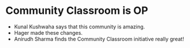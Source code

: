 # Community Classroom is OP

- Kunal Kushwaha says that this community is amazing.
- Hager made these changes.
- Anirudh Sharma finds the Community Classroom initiative really great!
